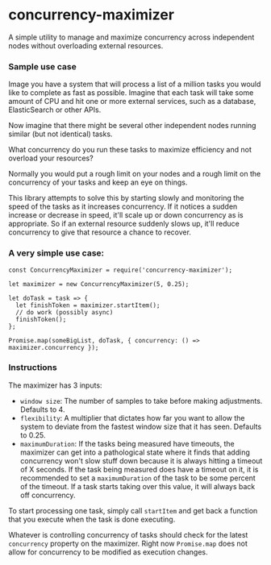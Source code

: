 # concurrency-maximizer

A simple utility to manage and maximize concurrency across independent nodes without overloading external resources.

### Sample use case

Image you have a system that will process a list of a million tasks you would like to complete as fast as possible.  Imagine that each task will take some amount of CPU and hit one or more external services, such as a database, ElasticSearch or other APIs.

Now imagine that there might be several other independent nodes running similar (but not identical) tasks.

What concurrency do you run these tasks to maximize efficiency and not overload your resources?

Normally you would put a rough limit on your nodes and a rough limit on the concurrency of your tasks and keep an eye on things.  

This library attempts to solve this by starting slowly and monitoring the speed of the tasks as it increases concurrency.  If it notices a sudden increase or decrease in speed, it'll scale up or down concurrency as is appropriate.  So if an external resource suddenly slows up, it'll reduce concurrency to give that resource a chance to recover.


### A very simple use case:

```
const ConcurrencyMaximizer = require('concurrency-maximizer');

let maximizer = new ConcurrencyMaximizer(5, 0.25);

let doTask = task => {
  let finishToken = maximizer.startItem();
  // do work (possibly async)
  finishToken();
};

Promise.map(someBigList, doTask, { concurrency: () => maximizer.concurrency });
```

### Instructions

The maximizer has 3 inputs:
* `window size`: The number of samples to take before making adjustments.  Defaults to 4.
* `flexibility`: A multiplier that dictates how far you want to allow the system to deviate from the fastest window size that it has seen.  Defaults to 0.25.
* `maximumDuration`: If the tasks being measured have timeouts, the maximizer can get into a pathological state where it finds that adding concurrency won't slow stuff down because it is always hitting a timeout of X seconds.  If the task being measured does have a timeout on it, it is recommended to set a `maximumDuration` of the task to be some percent of the timeout.  If a task starts taking over this value, it will always back off concurrency.  

To start processing one task, simply call `startItem` and get back a function that you execute when the task is done executing.  

Whatever is controlling concurrency of tasks should check for the latest `concurrency` property on the maximizer.  Right now `Promise.map` does not allow for concurrency to be modified as execution changes.

